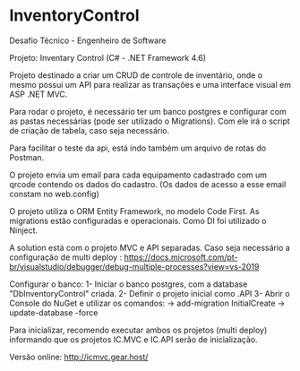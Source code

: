 # InventoryControl
Desafio Técnico - Engenheiro de Software

Projeto: Inventary Control (C# - .NET Framework 4.6)

Projeto destinado a criar um CRUD de controle de inventário, onde o mesmo
possui um API para realizar as transações e uma interface visual em ASP .NET MVC.

Para rodar o projeto, é necessário ter um banco postgres e configurar com as pastas necessárias (pode ser utilizado o Migrations).
Com ele irá o script de criação de tabela, caso seja necessário.

Para facilitar o teste da api, está indo também um arquivo de rotas do Postman.

O projeto envia um email para cada equipamento cadastrado com um qrcode contendo os dados do cadastro.
(Os dados de acesso a esse email constam no web.config)

O projeto utiliza o ORM Entity Framework, no modelo Code First. As migrations estão configuradas e operacionais.
Como DI foi utilizado o Ninject.

A solution está com o projeto MVC e API separadas.
Caso seja necessário a configuração de multi deploy : https://docs.microsoft.com/pt-br/visualstudio/debugger/debug-multiple-processes?view=vs-2019

Configurar o banco:
1- Iniciar o banco postgres, com a database "DbInventoryControl" criada.
2- Definir o projeto inicial como .API
3- Abrir o Console do NuGet e utilizar os comandos:
-> add-migration InitialCreate
-> update-database -force

Para inicializar, recomendo executar ambos os projetos (multi deploy) 
informando que os projetos IC.MVC e IC.API serão de inicialização.

Versão online:
http://icmvc.gear.host/
